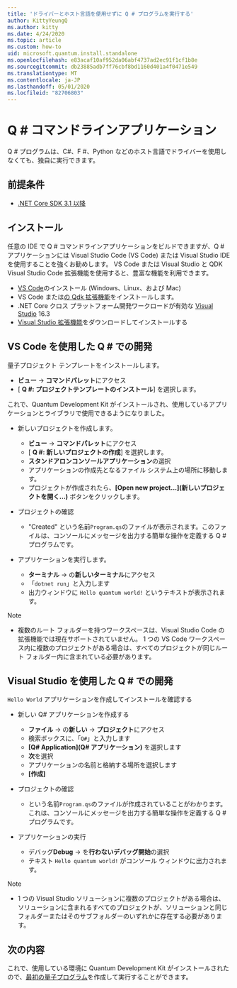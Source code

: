 ```yaml
---
title: 'ドライバーとホスト言語を使用せずに Q # プログラムを実行する'
author: KittyYeungQ
ms.author: kitty
ms.date: 4/24/2020
ms.topic: article
ms.custom: how-to
uid: microsoft.quantum.install.standalone
ms.openlocfilehash: e83acaf10af952da06abf4737ad2ec91f1cf1b8e
ms.sourcegitcommit: db23885adb7ff76cbf8bd1160d401a4f0471e549
ms.translationtype: MT
ms.contentlocale: ja-JP
ms.lasthandoff: 05/01/2020
ms.locfileid: "82706803"
---
```

# <a name="q-command-line-applications"></a>Q # コマンドラインアプリケーション

Q # プログラムは、C#、F #、Python などのホスト言語でドライバーを使用しなくても、独自に実行できます。

## <a name="pre-requisites"></a>前提条件

- [.NET Core SDK 3.1 以降](https://www.microsoft.com/net/download)

## <a name="installation"></a>インストール

任意の IDE で Q # コマンドラインアプリケーションをビルドできますが、Q # アプリケーションには Visual Studio Code (VS Code) または Visual Studio IDE を使用することを強くお勧めします。 VS Code または Visual Studio と QDK Visual Studio Code 拡張機能を使用すると、豊富な機能を利用できます。

- [VS Code](https://code.visualstudio.com/download)のインストール (Windows、Linux、および Mac)
- VS Code または[の Qdk 拡張機能](https://marketplace.visualstudio.com/items?itemName=quantum.quantum-devkit-vscode)をインストールします。
- .NET Core クロス プラットフォーム開発ワークロードが有効な [Visual Studio](https://visualstudio.microsoft.com/downloads/) 16.3
- [Visual Studio 拡張機能](https://marketplace.visualstudio.com/items?itemName=quantum.DevKit)をダウンロードしてインストールする


## <a name="develop-with-q-using-vs-code"></a>VS Code を使用した Q # での開発

量子プロジェクト テンプレートをインストールします。

- **ビュー** -> **コマンドパレット**にアクセス
- [ **Q #: プロジェクトテンプレートのインストール**] を選択します。

これで、Quantum Development Kit がインストールされ、使用しているアプリケーションとライブラリで使用できるようになりました。
- 新しいプロジェクトを作成します。
  - **ビュー** -> **コマンドパレット**にアクセス
  - [ **Q #: 新しいプロジェクトの作成**] を選択します。
  - **スタンドアロンコンソールアプリケーション**の選択
  - アプリケーションの作成先となるファイル システム上の場所に移動します。
  - プロジェクトが作成されたら、**[Open new project...]\(新しいプロジェクトを開く...\)** ボタンをクリックします。
        
- プロジェクトの確認
  - "Created" という名前`Program.qs`のファイルが表示されます。このファイルは、コンソールにメッセージを出力する簡単な操作を定義する Q # プログラムです。

- アプリケーションを実行します。
  - **ターミナル** -> の**新しいターミナル**にアクセス
  - 「`dotnet run`」と入力します
  - 出力ウィンドウに `Hello quantum world!` というテキストが表示されます。


> [!NOTE]
> * 複数のルート フォルダーを持つワークスペースは、Visual Studio Code の拡張機能では現在サポートされていません。 1 つの VS Code ワークスペース内に複数のプロジェクトがある場合は、すべてのプロジェクトが同じルート フォルダー内に含まれている必要があります。

## <a name="develop-with-q-using-visual-studio"></a>Visual Studio を使用した Q # での開発

`Hello World` アプリケーションを作成してインストールを確認する

- 新しい Q# アプリケーションを作成する
  - **ファイル** -> の**新しい** -> **プロジェクト**にアクセス
  - 検索ボックスに、「`Q#`」と入力します
  - **[Q# Application]\(Q# アプリケーション\)** を選択します
  - **次**を選択
  - アプリケーションの名前と格納する場所を選択します
  - **[作成]**

- プロジェクトの確認
  - という名前`Program.qs`のファイルが作成されていることがわかります。これは、コンソールにメッセージを出力する簡単な操作を定義する Q # プログラムです。

- アプリケーションの実行
  - デバッグ**Debug** -> を**行わないデバッグ開始**の選択
  - テキスト `Hello quantum world!` がコンソール ウィンドウに出力されます。

> [!NOTE]
> * 1 つの Visual Studio ソリューションに複数のプロジェクトがある場合は、ソリューションに含まれるすべてのプロジェクトが、ソリューションと同じフォルダーまたはそのサブフォルダーのいずれかに存在する必要があります。  


## <a name="whats-next"></a>次の内容

これで、使用している環境に Quantum Development Kit がインストールされたので、[最初の量子プログラム](xref:microsoft.quantum.write-program)を作成して実行することができます。
